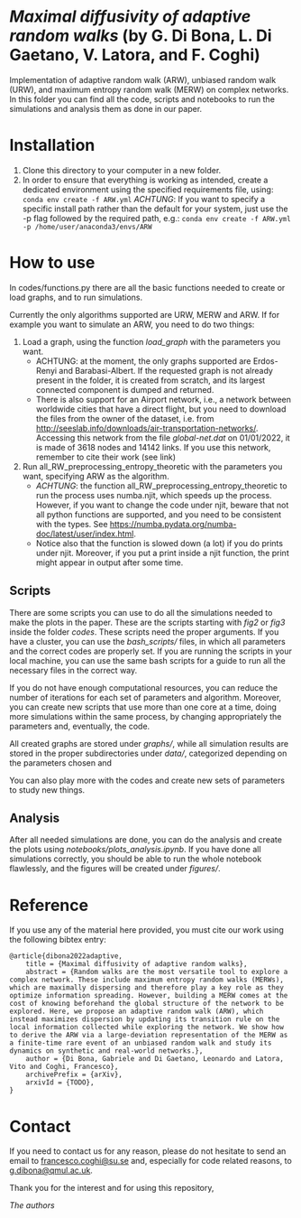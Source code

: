 # *Maximal diffusivity of adaptive random walks* (by G. Di Bona, L. Di Gaetano, V. Latora, and F. Coghi)
Implementation of adaptive random walk (ARW), unbiased random walk (URW), and maximum entropy random walk (MERW) on complex networks. In this folder you can find all the code, scripts and notebooks to run the simulations and analysis them as done in our paper.

# Installation
1. Clone this directory to your computer in a new folder.
1. In order to ensure that everything is working as intended, create a dedicated environment using the specified requirements file, using:
    ```conda env create -f ARW.yml```
    *ACHTUNG*: If you want to specify a specific install path rather than the default for your system, just use the -p flag followed by the required path, e.g.:
    ```conda env create -f ARW.yml -p /home/user/anaconda3/envs/ARW```

# How to use
In codes/functions.py there are all the basic functions needed to create or load graphs, and to run simulations.

Currently the only algorithms supported are URW, MERW and ARW. If for example you want to simulate an ARW, you need to do two things:
1. Load a graph, using the function *load_graph* with the parameters you want.
    - ACHTUNG: at the moment, the only graphs supported are Erdos-Renyi and Barabasi-Albert. If the requested graph is not already present in the folder, it is created from scratch, and its largest connected component is dumped and returned.
    - There is also support for an Airport network, i.e., a network between worldwide cities that have a direct flight, but you need to download the files from the owner of the dataset, i.e. from http://seeslab.info/downloads/air-transportation-networks/. Accessing this network from the file *global-net.dat* on 01/01/2022, it is made of 3618 nodes and 14142 links. If you use this network, remember to cite their work (see link)
1. Run all_RW_preprocessing_entropy_theoretic with the parameters you want, specifying ARW as the algorithm.
    - *ACHTUNG*: the function all_RW_preprocessing_entropy_theoretic to run the process uses numba.njit, which speeds up the process. However, if you want to change the code under njit, beware that not all python functions are supported, and you need to be consistent with the types. See https://numba.pydata.org/numba-doc/latest/user/index.html.
    - Notice also that the function is slowed down (a lot) if you do prints under njit. Moreover, if you put a print inside a njit function, the print might appear in output after some time.

## Scripts
There are some scripts you can use to do all the simulations needed to make the plots in the paper. These are the scripts starting with *fig2* or *fig3* inside the folder *codes*. These scripts need the proper arguments. If you have a cluster, you can use the *bash_scripts/* files, in which all parameters and the correct codes are properly set. If you are running the scripts in your local machine, you can use the same bash scripts for a guide to run all the necessary files in the correct way.

If you do not have enough computational resources, you can reduce the number of iterations for each set of parameters and algorithm. Moreover, you can create new scripts that use more than one core at a time, doing more simulations within the same process, by changing appropriately the parameters and, eventually, the code.

All created graphs are stored under *graphs/*, while all simulation results are stored in the proper subdirectories under *data/*, categorized depending on the parameters chosen and

You can also play more with the codes and create new sets of parameters to study new things.

## Analysis
After all needed simulations are done, you can do the analysis and create the plots using *notebooks/plots_analysis.ipynb*. If you have done all simulations correctly, you should be able to run the whole notebook flawlessly, and the figures will be created under *figures/*. 

# Reference
If you use any of the material here provided, you must cite our work using the following bibtex entry:

```
@article{dibona2022adaptive,
    title = {Maximal diffusivity of adaptive random walks},
    abstract = {Random walks are the most versatile tool to explore a complex network. These include maximum entropy random walks (MERWs), which are maximally dispersing and therefore play a key role as they optimize information spreading. However, building a MERW comes at the cost of knowing beforehand the global structure of the network to be explored. Here, we propose an adaptive random walk (ARW), which instead maximizes dispersion by updating its transition rule on the local information collected while exploring the network. We show how to derive the ARW via a large-deviation representation of the MERW as a finite-time rare event of an unbiased random walk and study its dynamics on synthetic and real-world networks.},
    author = {Di Bona, Gabriele and Di Gaetano, Leonardo and Latora, Vito and Coghi, Francesco},
    archivePrefix = {arXiv},
    arxivId = {TODO},
}
```

# Contact
If you need to contact us for any reason, please do not hesitate to send an email to francesco.coghi@su.se and, especially for code related reasons, to g.dibona@qmul.ac.uk.

Thank you for the interest and for using this repository,

*The authors*
